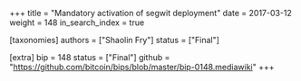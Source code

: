 +++
title = "Mandatory activation of segwit deployment"
date = 2017-03-12
weight = 148
in_search_index = true

[taxonomies]
authors = ["Shaolin Fry"]
status = ["Final"]

[extra]
bip = 148
status = ["Final"]
github = "https://github.com/bitcoin/bips/blob/master/bip-0148.mediawiki"
+++

